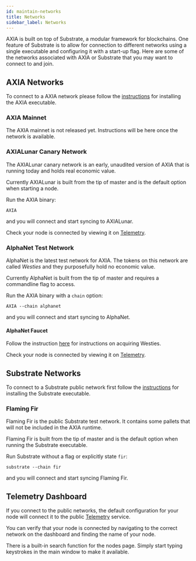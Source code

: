 ```yaml
---
id: maintain-networks
title: Networks
sidebar_label: Networks
---
```


AXIA is built on top of Substrate, a modular framework for blockchains. One feature of Substrate is to allow for connection to different networks using a single executable and configuring it with a start-up flag. Here are some of the networks associated with AXIA or Substrate that you may want to connect to and join.

## AXIA Networks

To connect to a AXIA network please follow the [instructions](maintain-sync) for installing the AXIA executable.

### AXIA Mainnet

The AXIA mainnet is not released yet. Instructions will be here once the network is available.

### AXIALunar Canary Network

The AXIALunar canary network is an early, unaudited version of AXIA that is running today and holds real economic value.

Currently AXIALunar is built from the tip of master and is the default option when starting a node.

Run the AXIA binary:

```
AXIA
```

and you will connect and start syncing to AXIALunar.

Check your node is connected by viewing it on [Telemetry](https://telemetry.AXIA.io/#/AXIALunar%20CC3).

### AlphaNet Test Network

AlphaNet is the latest test network for AXIA. The tokens on this network are called _Westies_ and they purposefully hold no economic value.

Currently AlphaNet is built from the tip of master and requires a commandline flag to access.

Run the AXIA binary with a `chain` option:

```
AXIA --chain alphanet
```

and you will connect and start syncing to AlphaNet.

#### AlphaNet Faucet

Follow the instruction [here](learn-AXC#getting-westies) for instructions on acquiring Westies.

Check your node is connected by viewing it on [Telemetry](https://telemetry.AXIA.io/#list/AlphaNet).

## Substrate Networks

To connect to a Substrate public network first follow the [instructions](https://substrate.dev/docs/en/knowledgebase/getting-started) for installing the Substrate executable.

### Flaming Fir

Flaming Fir is the public Substrate test network. It contains some pallets that will not be included in the AXIA runtime.

Flaming Fir is built from the tip of master and is the default option when running the Substrate executable.

Run Substrate without a flag or explicitly state `fir`:

```
substrate --chain fir
```

and you will connect and start syncing Flaming Fir.

## Telemetry Dashboard

If you connect to the public networks, the default configuration for your node will connect it to the public [Telemetry](https://telemetry.AXIA.io/) service.

You can verify that your node is connected by navigating to the correct network on the dashboard and finding the name of your node.

There is a built-in search function for the nodes page. Simply start typing keystrokes in the main window to make it available.
